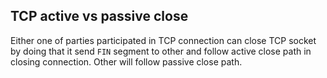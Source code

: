## TCP active vs passive close

Either one of parties participated in TCP connection can close TCP socket by doing that it send `FIN` segment to other and 
follow active close path in closing connection. Other will follow passive close path.
